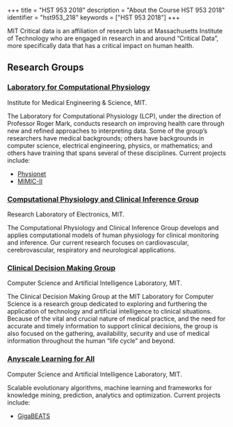 +++
title = "HST 953 2018"
description = "About the Course HST 953 2018"
identifier = "hst953_218"
keywords = ["HST 953 2018"]
+++

MIT Critical data is an affiliation of research labs at Massachusetts Institute of Technology who are engaged in research in and around “Critical Data”, more specifically data that has a critical impact on human health.

## Research Groups

### [Laboratory for Computational Physiology](http://lcp.mit.edu/)

Institute for Medical Engineering \& Science, MIT.

The Laboratory for Computational Physiology (LCP), under the direction of Professor Roger Mark, conducts research on improving health care through new and refined approaches to interpreting data. Some of the group’s researchers have medical backgrounds; others have backgrounds in computer science, electrical engineering, physics, or mathematics; and others have training that spans several of these disciplines. Current projects include:

* [Physionet](http://www.physionet.org/)
* [MIMIC-II](http://mimic.physionet.org/)


### [Computational Physiology and Clinical Inference Group](http://www.rle.mit.edu/cpci/)

Research Laboratory of Electronics, MIT.

The Computational Physiology and Clinical Inference Group develops and applies computational models of human physiology for clinical monitoring and inference. Our current research focuses on cardiovascular, cerebrovascular, respiratory and neurological applications.


### [Clinical Decision Making Group](http://groups.csail.mit.edu/medg/)

Computer Science and Artificial Intelligence Laboratory, MIT.

The Clinical Decision Making Group at the MIT Laboratory for Computer Science is a research group dedicated to exploring and furthering the application of technology and artificial intelligence to clinical situations. Because of the vital and crucial nature of medical practice, and the need for accurate and timely information to support clinical decisions, the group is also focused on the gathering, availability, security and use of medical information throughout the human “life cycle” and beyond.


### [Anyscale Learning for All](http://groups.csail.mit.edu/EVO-DesignOpt/groupWebSite/)

Computer Science and Artificial Intelligence Laboratory, MIT.

Scalable evolutionary algorithms, machine learning and frameworks for knowledge mining, prediction, analytics and optimization. Current projects include:

* [GigaBEATS](http://groups.csail.mit.edu/EVO-DesignOpt/groupWebSite/index.php?n=Site.BP)
